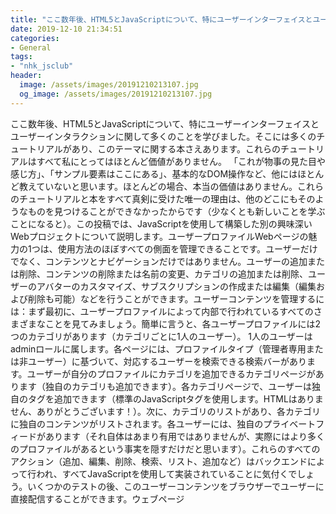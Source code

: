 ```yaml
---
title: "ここ数年後、HTML5とJavaScriptについて、特にユーザーインターフェイスとユーザーインタラクションに関して多くのことを学びました。"
date: 2019-12-10 21:34:51
categories:
- General
tags:
- "nhk_jsclub"
header:
  image: /assets/images/20191210213107.jpg
  og_image: /assets/images/20191210213107.jpg
---
```


ここ数年後、HTML5とJavaScriptについて、特にユーザーインターフェイスとユーザーインタラクションに関して多くのことを学びました。そこには多くのチュートリアルがあり、このテーマに関する本さえあります。これらのチュートリアルはすべて私にとってはほとんど価値がありません。 「これが物事の見た目や感じ方」、「サンプル要素はここにある」、基本的なDOM操作など、他にはほとんど教えていないと思います。ほとんどの場合、本当の価値はありません。これらのチュートリアルと本をすべて真剣に受けた唯一の理由は、他のどこにもそのようなものを見つけることができなかったからです（少なくとも新しいことを学ぶことになると）。この投稿では、JavaScriptを使用して構築した別の興味深いWebプロジェクトについて説明します。ユーザープロファイルWebページの魅力の1つは、使用方法のほぼすべての側面を管理できることです。ユーザーだけでなく、コンテンツとナビゲーションだけではありません。ユーザーの追加または削除、コンテンツの削除または名前の変更、カテゴリの追加または削除、ユーザーのアバターのカスタマイズ、サブスクリプションの作成または編集（編集および削除も可能）などを行うことができます。ユーザーコンテンツを管理するには：まず最初に、ユーザープロファイルによって内部で行われているすべてのさまざまなことを見てみましょう。簡単に言うと、各ユーザープロファイルには2つのカテゴリがあります（カテゴリごとに1人のユーザー）。 1人のユーザーはadminロールに属します。各ページには、プロファイルタイプ（管理者専用または非ユーザー）に基づいて、対応するユーザーを検索できる検索バーがあります。ユーザーが自分のプロファイルにカテゴリを追加できるカテゴリページがあります（独自のカテゴリも追加できます）。各カテゴリページで、ユーザーは独自のタグを追加できます（標準のJavaScriptタグを使用します。HTMLはありません、ありがとうございます！）。次に、カテゴリのリストがあり、各カテゴリに独自のコンテンツがリストされます。各ユーザーには、独自のプライベートフィードがあります（それ自体はあまり有用ではありませんが、実際にはより多くのプロファイルがあるという事実を隠すだけだと思います）。これらのすべてのアクション（追加、編集、削除、検索、リスト、追加など）はバックエンドによって行われ、すべてJavaScriptを使用して実装されていることに気付くでしょう。いくつかのテストの後、このユーザーコンテンツをブラウザーでユーザーに直接配信することができます。ウェブページ
